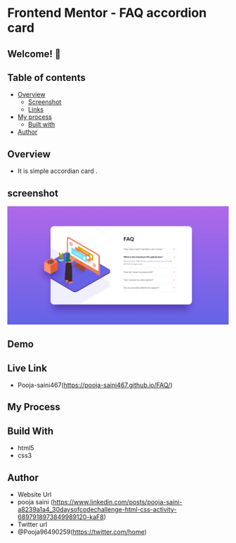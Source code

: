 # Frontend Mentor - FAQ accordion card

## Welcome! 👋

## Table of contents

- [Overview](#overview)
  - [Screenshot](#screenshot)
  - [Links](#links)
- [My process](#my-process)
  - [Built with](#built-with)
- [Author](#author)

## Overview 
- It is simple accordian card .

## screenshot
<img src="https://github.com/Pooja-saini467/FAQ/blob/main/design/desktop-design.jpg">

## Demo


## Live Link
- Pooja-saini467(https://pooja-saini467.github.io/FAQ/)


## My Process
## Build With
- html5
- css3

## Author
- Website Url
- pooja saini (https://www.linkedin.com/posts/pooja-saini-a8239a1a4_30daysofcodechallenge-html-css-activity-6897918973849989120-kaF8)
- Twitter url
- @Pooja96490259(https://twitter.com/home)
